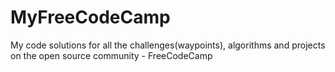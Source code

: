 # MyFreeCodeCamp
My code solutions for all the challenges(waypoints), algorithms and projects on the open source community - FreeCodeCamp
